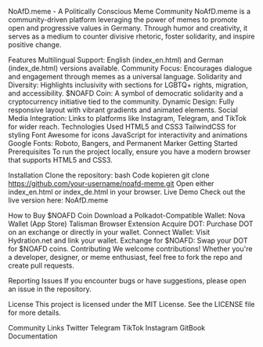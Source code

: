 NoAfD.meme - A Politically Conscious Meme Community
NoAfD.meme is a community-driven platform leveraging the power of memes to promote open and progressive values in Germany. Through humor and creativity, it serves as a medium to counter divisive rhetoric, foster solidarity, and inspire positive change.

Features
Multilingual Support: English (index_en.html) and German (index_de.html) versions available.
Community Focus: Encourages dialogue and engagement through memes as a universal language.
Solidarity and Diversity: Highlights inclusivity with sections for LGBTQ+ rights, migration, and accessibility.
$NOAFD Coin: A symbol of democratic solidarity and a cryptocurrency initiative tied to the community.
Dynamic Design: Fully responsive layout with vibrant gradients and animated elements.
Social Media Integration: Links to platforms like Instagram, Telegram, and TikTok for wider reach.
Technologies Used
HTML5 and CSS3
TailwindCSS for styling
Font Awesome for icons
JavaScript for interactivity and animations
Google Fonts: Roboto, Bangers, and Permanent Marker
Getting Started
Prerequisites
To run the project locally, ensure you have a modern browser that supports HTML5 and CSS3.

Installation
Clone the repository:
bash
Code kopieren
git clone https://github.com/your-username/noafd-meme.git
Open either index_en.html or index_de.html in your browser.
Live Demo
Check out the live version here: NoAfD.meme

How to Buy $NOAFD Coin
Download a Polkadot-Compatible Wallet:
Nova Wallet (App Store)
Talisman Browser Extension
Acquire DOT:
Purchase DOT on an exchange or directly in your wallet.
Connect Wallet:
Visit Hydration.net and link your wallet.
Exchange for $NOAFD:
Swap your DOT for $NOAFD coins.
Contributing
We welcome contributions! Whether you're a developer, designer, or meme enthusiast, feel free to fork the repo and create pull requests.

Reporting Issues
If you encounter bugs or have suggestions, please open an issue in the repository.

License
This project is licensed under the MIT License. See the LICENSE file for more details.

Community Links
Twitter
Telegram
TikTok
Instagram
GitBook Documentation
